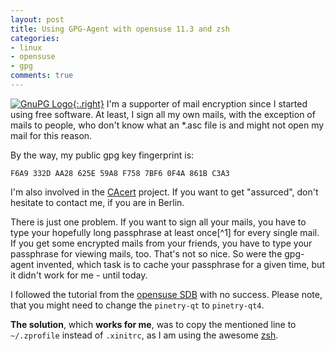 ```yaml
---
layout: post
title: Using GPG-Agent with opensuse 11.3 and zsh
categories:
- linux
- opensuse
- gpg
comments: true
---
```


[![GnuPG Logo][img]{:.right}][gpg]
I'm a supporter of mail encryption since I started using free software.
At least, I sign all my own mails, with the exception of mails to people,
who don't know what an \*.asc file is and might not open my mail for this reason.

By the way, my public gpg key fingerprint is:

    F6A9 332D AA28 625E 59A8 F758 7BF6 0F4A 861B C3A3

I'm also involved in the [CAcert][cacert] project. If
you want to get "assurced", don't hesitate to contact me,
if you are in Berlin.

There is just one problem. If you want to sign all your
mails, you have to type your hopefully long passphrase
at least once[^1] for every single mail. If you get some
encrypted mails from your friends, you have to type your
passphrase for viewing mails, too. That's not so nice.
So were the gpg-agent invented, which task is to cache
your passphrase for a given time, but it didn't work for
me - until today.

I followed the tutorial from the [opensuse SDB][suse] with
no success. Please note, that you might need to change the
`pinetry-qt` to `pinetry-qt4`.

**The solution**, which **works for me**, was to copy the mentioned
line to `~/.zprofile` instead of `.xinitrc`, as I am using the
awesome [zsh][zsh].

[suse]: http://tr.opensuse.org/SDB:Using_gpg-agent "SDB opensuse on gpg-agent"
[cacert]: http://www.cacert.org/ "CAcert"
[zsh]: http://www.zsh.org/ "Zsh"
[img]: http://upload.wikimedia.org/wikipedia/commons/thumb/6/61/Gnupg_logo.svg/200px-Gnupg_logo.svg.png
[gpg]: http://www.gnupg.org/ "Gnu GPG"

